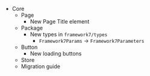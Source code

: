 - Core
  - Page
    - New Page Title element
  - Package
    - New types in `framework7/types`
      - `Framework7Params` -> `Framework7Parameters`
  - Button
    - New loading buttons
  - Store
  - Migration guide

